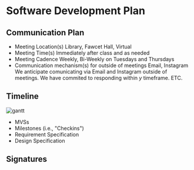 # Software Development Plan

## Communication Plan
* Meeting Location(s)
    Library, Fawcet Hall, Virtual
* Meeting Time(s)
   Immediately after class and as needed
* Meeting Cadence
  Weekly, Bi-Weekly on Tuesdays and Thursdays
* Communication mechanism(s) for outside of meetings
   Email, Instagram
  We anticipate comunicating via Email and Instagram outside of meetings. We have commited to responding within _y_ timeframe. ETC. 

## Timeline
![gantt](../assets/gantt-chart.png)
  * MVSs
  * Milestones (i.e., "Checkins")
  * Requirement Specification
  * Design Specification

## Signatures
